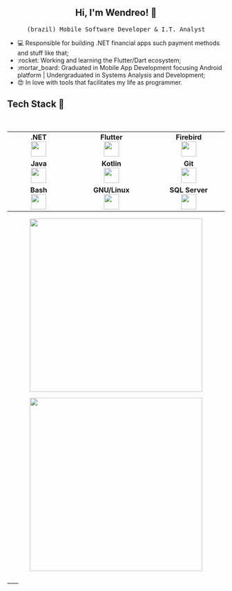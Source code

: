 <h2 align="center"> Hi, I'm Wendreo! 👋 <br/> </h2> 

<p align="center"> <samp>(brazil) Mobile Software Developer & I.T. Analyst</p>

<ul>
  <li>💻 Responsible for building .NET financial apps such payment methods and stuff like that;</li>
  <li>:rocket: Working and learning the Flutter/Dart ecosystem;</li>
  <li>:mortar_board: Graduated in Mobile App Development focusing Android platform | Undergraduated in Systems Analysis and Development;</li>
  <li>😍 In love with tools that facilitates my life as programmer.</li>
</ul>
  
## Tech Stack :hammer:

<br>
<table>
<tbody>
 <tr>

<td align="center" width="10%">
<span><b><center>.NET</center></b></span> 
<img height=35px src="https://www.vectorlogo.zone/logos/dotnet/dotnet-ar21.svg"> 
  
</td>

<td align="center" width="10%">
<span><b><center>Flutter</center></b></span> 
<img height=35px src="https://img.icons8.com/color/2x/flutter.png"> 
</td>

<td align="center" width="10%">
<span><b><center>Firebird</center></b></span> 
<img height=35px src="https://firebirdsql.org/file/about/ds-firebird-logo-1000.png"> 
</td>

<tr>
<td align="center" width="10%">
<span><b><center>Java</center></b></span> 
<img height=35px src="https://img.icons8.com/color/96/000000/java-coffee-cup-logo.png"> 
</td>
  
<td align="center" width="10%">
<span><b><center>Kotlin</center></b></span> 
<img height=35px src="https://img.icons8.com/color/48/000000/kotlin.png"> 
</td>
 

<td align="center" width="10%">
<span><b><center>Git</center></b></span> 
<img height=35px src="https://img.icons8.com/color/48/000000/git.png"> 
</td>

<tr>
<td align="center" width="10%">
<span><b><center>Bash</center></b></span> 
<img height=35px src="https://img.icons8.com/fluent/48/000000/console.png"> 
</td>

 <td align="center" width="10%">
<span><b><center>GNU/Linux</center></b></span> 
<img height=35px src="https://img.icons8.com/color/96/000000/linux.png"> 
</td> 


 <td align="center" width="10%">
<span><b><center>SQL Server</center></b></span> 
<img height=35px src="https://www.freeiconspng.com/uploads/sql-server-icon-8.png"> 
  
 </td> 

</tr>

</tbody>
</table>


<p align = "center"   width="40%">
 <img height=400px src  = "https://wakatime.com/share/@wendreof/cf648789-baf2-4d10-b999-c5d216e0b906.svg">
</p>

<p align = "center"  width="40%">
 <img height=400px src = "https://wakatime.com/share/@wendreof/a069e1da-5da3-447a-a565-5962ebbb118e.svg">
</p>
____


<!--

<p align = "center">
  <img src = "https://github-readme-stats.vercel.app/api?username=wendreof&show_icons=true&theme=dracula&line_height=27">
</p>
**wendreof/wendreof** is a ✨ _special_ ✨ repository because its `README.md` (this file) appears on your GitHub profile.

Here are some ideas to get you started:

- 🔭 I’m currently working on Credisan
- 🌱 I’m currently learning Flutter
- 👯 I’m looking to collaborate on 
- 🤔 I’m looking for help with ...
- 💬 Ask me about ...
- 📫 How to reach me: ...
- 😄 Pronouns: ...
- ⚡ Fun fact: ...
-->

